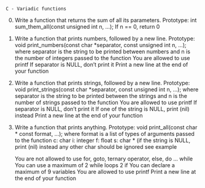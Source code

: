 	C - Variadic functions
0. Write a function that returns the sum of all its parameters.
   Prototype: int sum_them_all(const unsigned int n, ...);
   If n == 0, return 0

1. Write a function that prints numbers, followed by a new line.
   Prototype: void print_numbers(const char *separator, const unsigned int n, ...);
   where separator is the string to be printed between numbers
   and n is the number of integers passed to the function
   You are allowed to use printf
   If separator is NULL, don’t print it
   Print a new line at the end of your function

2. Write a function that prints strings, followed by a new line.
   Prototype: void print_strings(const char *separator, const unsigned int n, ...);
   where separator is the string to be printed between the strings
   and n is the number of strings passed to the function
   You are allowed to use printf
   If separator is NULL, don’t print it
   If one of the string is NULL, print (nil) instead
   Print a new line at the end of your function

3. Write a function that prints anything.
   Prototype: void print_all(const char * const format, ...);
   where format is a list of types of arguments passed to the function
   	 c: char
	 i: integer
	 f: float
	 s: char * (if the string is NULL, print (nil) instead
	 any other char should be ignored
	 see example

	You are not allowed to use for, goto, ternary operator, else, do ... while
	You can use a maximum of
	    2 while loops
	    2 if
	You can declare a maximum of 9 variables
	You are allowed to use printf
	Print a new line at the end of your function
